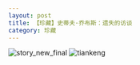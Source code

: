 ```yaml
---
layout: post
title: 【珍藏】史蒂夫·乔布斯：遗失的访谈
category: 珍藏
---
```

![story_new_final](http://r74vtd8b0.hd-bkt.clouddn.com/img/story_new_final.png)
![tiankeng](http://r74vtd8b0.hd-bkt.clouddn.com/img/tiankeng.png)



  




